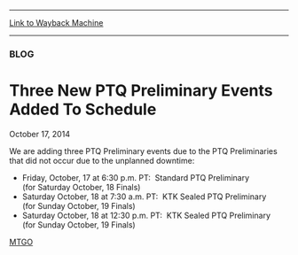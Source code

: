 
---
[Link to Wayback Machine](https://web.archive.org/web/20141019121707/http://magic.wizards.com/en/articles/archive/three-new-ptq-preliminary-events-added-schedule-2014-10-17)

[_metadata_:description]:- "We are adding three PTQ Preliminary events due to the PTQ Preliminaries that did not occur due to the unplanned downtime:          Friday, October, 17 at 6:30 p.m. PT:  Standard PTQ Preliminary (for Saturday October, 18 Finals)          Saturday October, 18 at 7:30 a.m. PT:  KTK Sealed PTQ Preliminary (for Sunday October, 19 Finals)          Saturday October, 18 at 12:30 p.m. PT:  KTK Sealed PTQ Preliminary (for Sunday October, 19 Finals)"
[_metadata_:generator]:- "Drupal 7 (http://drupal.org)"
[_metadata_:node]:- "288706"
[_metadata_:publish_date]:- "2014-10-17"
[_metadata_:source]:- "div-main"
[_metadata_:title]:- "Three New PTQ Preliminary Events Added To Schedule"
[_metadata_:wayback_capture_timestamp]:- "2014-10-19 12:17:07"
[_metadata_:wayback_raw_url]:- "https://web.archive.org/web/20141019121707id_/http://magic.wizards.com/en/articles/archive/three-new-ptq-preliminary-events-added-schedule-2014-10-17"
[_metadata_:wayback_url]:- "http://magic.wizards.com/en/articles/archive/three-new-ptq-preliminary-events-added-schedule-2014-10-17"
---





### BLOG


Three New PTQ Preliminary Events Added To Schedule
==================================================


October 17, 2014
 











We are adding three PTQ Preliminary events due to the PTQ Preliminaries that did not occur due to the unplanned downtime:



* Friday, October, 17 at 6:30 p.m. PT:  Standard PTQ Preliminary (for Saturday October, 18 Finals)
* Saturday October, 18 at 7:30 a.m. PT:  KTK Sealed PTQ Preliminary (for Sunday October, 19 Finals)
* Saturday October, 18 at 12:30 p.m. PT:  KTK Sealed PTQ Preliminary (for Sunday October, 19 Finals)


[MTGO](/en/tags/mtgo)





 
 




  







